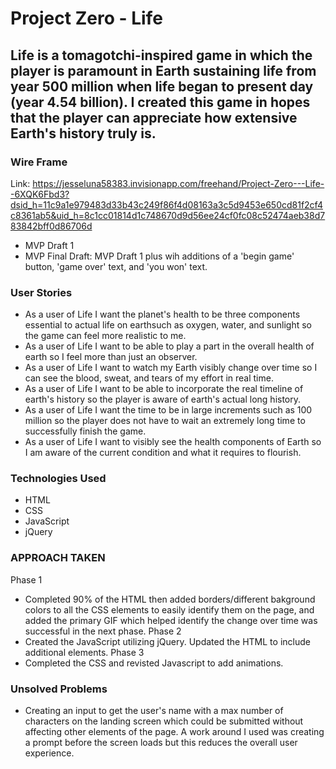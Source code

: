 # Project Zero - Life 
Life is a tomagotchi-inspired game in which the player is paramount in Earth sustaining life from year 500 million when life began to present day (year 4.54 billion). I created this game in hopes that the player can appreciate how extensive Earth's history truly is. 
-------------------------------------------------------

### Wire Frame
Link: https://jesseluna58383.invisionapp.com/freehand/Project-Zero---Life--6XQK6Fbd3?dsid_h=11c9a1e979483d33b43c249f86f4d08163a3c5d9453e650cd81f2cf4c8361ab5&uid_h=8c1cc01814d1c748670d9d56ee24cf0fc08c52474aeb38d783842bff0d86706d
- MVP Draft 1
- MVP Final Draft: MVP Draft 1 plus wih additions of a 'begin game' button, 'game over' text, and 'you won' text. 


### User Stories 
- As a user of Life I want the planet's health to be three components essential to actual life  on earthsuch as oxygen, water, and sunlight so the game can feel more realistic to me.
- As a user of Life I want to be able to play a part in the overall health of earth so I feel more than just an observer. 
- As a user of Life I want to watch my Earth visibly change over time so I can see the blood, sweat, and tears of my effort in real time. 
- As a user of Life I want to be able to incorporate the real timeline of earth's history so the player is aware of earth's actual long history.
- As a user of Life I want the time to be in large increments such as 100 million so the player does not have to wait an extremely long time to successfully finish the game.
- As a user of Life I want to visibly see the health components of Earth so I am aware of the current condition and what it requires to flourish. 

### Technologies Used
- HTML
- CSS
- JavaScript
- jQuery


### APPROACH TAKEN 
Phase 1 
- Completed 90% of the HTML then added borders/different bakground colors to all the CSS elements to easily identify them on the page, and added the primary GIF which helped identify the change over time was successful in the next phase.
Phase 2 
- Created the JavaScript utilizing jQuery. Updated the HTML to include additional elements.
Phase 3 
- Completed the CSS and revisted Javascript to add animations. 

### Unsolved Problems
- Creating an input to get the user's name with a max number of characters on the landing screen which could be submitted without affecting other elements of the page. A work around I used was creating a prompt before the screen loads but this reduces the overall user experience. 


